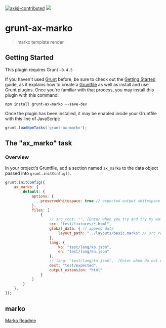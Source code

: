 [![axisj-contributed](https://img.shields.io/badge/AXISJ.com-Contributed-green.svg)](https://github.com/axisj) ![](https://img.shields.io/badge/Seowoo-Mondo&Thomas-red.svg)

# grunt-ax-marko

> marko template render

## Getting Started
This plugin requires Grunt `~0.4.5`

If you haven't used [Grunt](http://gruntjs.com/) before, be sure to check out the [Getting Started](http://gruntjs.com/getting-started) guide, as it explains how to create a [Gruntfile](http://gruntjs.com/sample-gruntfile) as well as install and use Grunt plugins. Once you're familiar with that process, you may install this plugin with this command:

```shell
npm install grunt-ax-marko --save-dev
```

Once the plugin has been installed, it may be enabled inside your Gruntfile with this line of JavaScript:

```js
grunt.loadNpmTasks('grunt-ax-marko');
```

## The "ax_marko" task

### Overview
In your project's Gruntfile, add a section named `ax_marko` to the data object passed into `grunt.initConfig()`.

```js
grunt.initConfig({
	ax_marko: {
		default: {
			options: {
				preserveWhitespace: true // expected output whitespace
			},
			files: [
				{
					// src_root: "", [Enter when you try and try my watch until the folder under the src_root` `to dest` subfolder`]
					src: "test/fixtures/*.html",
					global_data: { // append data
						layout_path: "../layouts/basic.marko" // src relative path
					},
					lang: {
						ko: "test/lang/ko.json",
						en: "test/lang/en.json"
					},
					// lang: "test/lang/ko.json",  [Enter when do not use lang folder]
					dest: "test/expected",
					output_extension: "html"
				}
			]
		}
	},
});
```

## marko

[Marko Readme](https://github.com/marko-js/marko/blob/master/README.md) 

